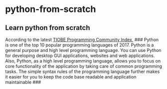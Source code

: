 # python-from-scratch

## Learn python from scratch 

According to the latest [TIOBE Programming Community Index](https://www.tiobe.com/tiobe-index/?source=post_page---------------------------), ###  Python is one of the top 10 popular programming languages of 2017. Python is a general purpose and high level programming language. You can use Python for developing desktop GUI applications, websites and web applications. Also, Python, as a high level programming language, allows you to focus on core functionality of the application by taking care of common programming tasks. The simple syntax rules of the programming language further makes it easier for you to keep the code base readable and application maintainable ###


